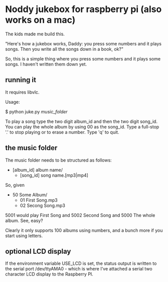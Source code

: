 # Noddy jukebox for raspberry pi (also works on a mac)

The kids made me build this. 

"Here's how a jukebox works, Daddy: you press some numbers and it plays songs. Then you write all the songs down in a book, ok?" 

So, this is a simple thing where you press some numbers and it plays some songs. I haven't written them down yet.

## running it

It requires libvlc.

Usage:

$ python juke.py _music_folder_

To play a song type the two digit album_id and then the two digit song_id. You can play the whole album by using 00 as the song_id. Type a full-stop '.' to stop playing or to erase a number. Type 'q' to quit.

## the music folder

The music folder needs to be structured as follows:
   + [album_id] album name/
       + [song_id] song name.[mp3|mp4]


So, given 

   + 50 Some Album/
      + 01 First Song.mp3
      + 02 Secong Song.mp3

5001 would play First Song and 5002 Second Song and 5000 The whole album. See, easy?

Clearly it only supports 100 albums using numbers, and a bunch more if you start using letters. 

## optional LCD display

If the environment variable USE_LCD is set, the status output is written to the serial port /dev/ttyAMA0 - which is where I've attached a serial two character LCD display to the Raspberry PI.
